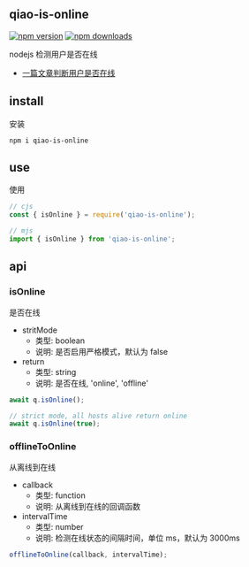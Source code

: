 ## qiao-is-online

[![npm version](https://img.shields.io/npm/v/qiao-is-online.svg?style=flat-square)](https://www.npmjs.org/package/qiao-is-online)
[![npm downloads](https://img.shields.io/npm/dm/qiao-is-online.svg?style=flat-square)](https://npm-stat.com/charts.html?package=qiao-is-online)

nodejs 检测用户是否在线

- [一篇文章判断用户是否在线](https://blog.insistime.com/is-online)

## install

安装

```shell
npm i qiao-is-online
```

## use

使用

```javascript
// cjs
const { isOnline } = require('qiao-is-online');

// mjs
import { isOnline } from 'qiao-is-online';
```

## api

### isOnline

是否在线

- stritMode
  - 类型: boolean
  - 说明: 是否启用严格模式，默认为 false
- return
  - 类型: string
  - 说明: 是否在线, 'online', 'offline'

```javascript
await q.isOnline();

// strict mode, all hosts alive return online
await q.isOnline(true);
```

### offlineToOnline

从离线到在线

- callback
  - 类型: function
  - 说明: 从离线到在线的回调函数
- intervalTime
  - 类型: number
  - 说明: 检测在线状态的间隔时间，单位 ms，默认为 3000ms

```javascript
offlineToOnline(callback, intervalTime);
```
